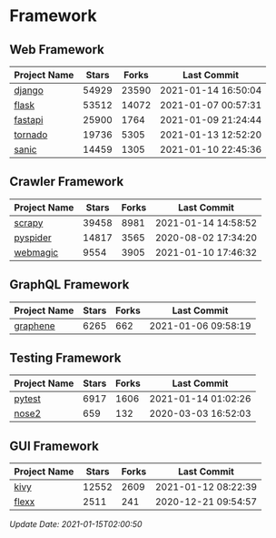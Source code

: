# Framework

## Web Framework
| Project Name | Stars | Forks | Last Commit |
| ------------ | ----- | ----- | ----------- |
| [django](https://github.com/django/django) | 54929 | 23590 | 2021-01-14 16:50:04 |
| [flask](https://github.com/pallets/flask) | 53512 | 14072 | 2021-01-07 00:57:31 |
| [fastapi](https://github.com/tiangolo/fastapi) | 25900 | 1764 | 2021-01-09 21:24:44 |
| [tornado](https://github.com/tornadoweb/tornado) | 19736 | 5305 | 2021-01-13 12:52:20 |
| [sanic](https://github.com/sanic-org/sanic) | 14459 | 1305 | 2021-01-10 22:45:36 |

## Crawler Framework
| Project Name | Stars | Forks | Last Commit |
| ------------ | ----- | ----- | ----------- |
| [scrapy](https://github.com/scrapy/scrapy) | 39458 | 8981 | 2021-01-14 14:58:52 |
| [pyspider](https://github.com/binux/pyspider) | 14817 | 3565 | 2020-08-02 17:34:20 |
| [webmagic](https://github.com/code4craft/webmagic) | 9554 | 3905 | 2021-01-10 17:46:32 |

## GraphQL Framework
| Project Name | Stars | Forks | Last Commit |
| ------------ | ----- | ----- | ----------- |
| [graphene](https://github.com/graphql-python/graphene) | 6265 | 662 | 2021-01-06 09:58:19 |

## Testing Framework
| Project Name | Stars | Forks | Last Commit |
| ------------ | ----- | ----- | ----------- |
| [pytest](https://github.com/pytest-dev/pytest) | 6917 | 1606 | 2021-01-14 01:02:26 |
| [nose2](https://github.com/nose-devs/nose2) | 659 | 132 | 2020-03-03 16:52:03 |

## GUI Framework
| Project Name | Stars | Forks | Last Commit |
| ------------ | ----- | ----- | ----------- |
| [kivy](https://github.com/kivy/kivy) | 12552 | 2609 | 2021-01-12 08:22:39 |
| [flexx](https://github.com/flexxui/flexx) | 2511 | 241 | 2020-12-21 09:54:57 |

*Update Date: 2021-01-15T02:00:50*